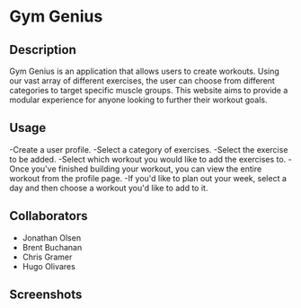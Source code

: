 # Gym Genius

## Description

Gym Genius is an application that allows users to create workouts. Using our vast array of different exercises, the user can choose from different categories to target specific muscle groups. This website aims to provide a modular experience for anyone looking to further their workout goals.

## Usage

-Create a user profile.
-Select a category of exercises.
-Select the exercise to be added.
-Select which workout you would like to add the exercises to.
-Once you've finished building your workout, you can view the entire workout from the profile page.
-If you'd like to plan out your week, select a day and then choose a workout you'd like to add to it.

## Collaborators
- Jonathan Olsen
- Brent Buchanan
- Chris Gramer
- Hugo Olivares

## Screenshots

